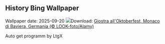## History Bing Wallpaper
Wallpaper date: 2025-09-20
![](https://www.bing.com/th?id=OHR.OktoberfestSwing_IT-IT3600717607_UHD.jpg&w=1000)Download: [Giostra all'Oktoberfest, Monaco di Baviera, Germania (© LOOK-foto/Alamy)](https://www.bing.com/th?id=OHR.OktoberfestSwing_IT-IT3600717607_UHD.jpg)

Auto get programm by LtgX

